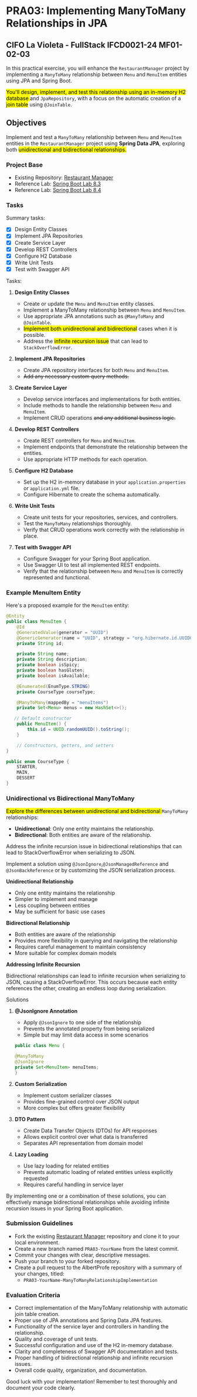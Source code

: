 # PRA03: Implementing ManyToMany Relationships in JPA

## CIFO La Violeta - FullStack IFCD0021-24 MF01-02-03

In this practical exercise, you will enhance the `RestaurantManager` project by implementing a `ManyToMany` relationship between `Menu` and `MenuItem` entities using JPA and Spring Boot.

<mark>You'll design, implement, and test this relationship using an in-memory H2 database </mark>and `JpaRepository`, with a focus on the automatic creation of a<mark> join table</mark> using `@JoinTable`.

## Objectives

Implement and test a `ManyToMany` relationship between `Menu` and `MenuItem` entities in the `RestaurantManager` project using **Spring Data JPA**, exploring both <mark>unidirectional and bidirectional relationships.</mark>

### Project Base

- Existing Repository: [Restaurant Manager](https://github.com/AlbertProfe/restaurantManager/commits/master/)
- Reference Lab: [Spring Boot Lab 8.3](https://albertprofe.dev/springboot/sblab8-3.html)
- Reference Lab: [Spring Boot Lab 8.4](https://albertprofe.dev/springboot/sblab8-4.html)

### Tasks

Summary tasks:

- [X] Design Entity Classes
- [X] Implement JPA Repositories
- [X] Create Service Layer
- [X] Develop REST Controllers
- [X] Configure H2 Database
- [X] Write Unit Tests
- [X] Test with Swagger API

Tasks:

1. **Design Entity Classes**
   
   - Create or update the `Menu` and `MenuItem` entity classes.
   - Implement a ManyToMany relationship between `Menu` and `MenuItem`.
   - Use appropriate JPA annotations such as `@ManyToMany` and `@JoinTable`.
   - <mark>Implement both unidirectional and bidirectional</mark> cases when it is possible.
   - Address the <mark>infinite recursion issue</mark> that can lead to `StackOverflowError`.

2. **Implement JPA Repositories**
   
   - Create JPA repository interfaces for both `Menu` and `MenuItem`.
   - ~~Add any necessary custom query methods.~~

3. **Create Service Layer**
   
   - Develop service interfaces and implementations for both entities.
   - Include methods to handle the relationship between `Menu` and `MenuItem`.
   - Implement CRUD operations ~~and any additional business logic.~~

4. **Develop REST Controllers**
   
   - Create REST controllers for `Menu` and `MenuItem`.
   - Implement endpoints that demonstrate the relationship between the entities.
   - Use appropriate HTTP methods for each operation.

5. **Configure H2 Database**
   
   - Set up the H2 in-memory database in your `application.properties` or `application.yml` file.
   - Configure Hibernate to create the schema automatically.

6. **Write Unit Tests**
   
   - Create unit tests for your repositories, services, and controllers.
   - Test the `ManyToMany` relationships thoroughly.
   - Verify that CRUD operations work correctly with the relationship in place.

7. **Test with Swagger API**
   
   - Configure Swagger for your Spring Boot application.
   - Use Swagger UI to test all implemented REST endpoints.
   - Verify that the relationship between `Menu` and `MenuItem` is correctly represented and functional.

### Example MenuItem Entity

Here's a proposed example for the `MenuItem` entity:

```java
@Entity
public class MenuItem {
    @Id
    @GeneratedValue(generator = "UUID")
    @GenericGenerator(name = "UUID", strategy = "org.hibernate.id.UUIDGenerator")
    private String id;

    private String name;
    private String description;
    private boolean isSpicy;
    private boolean hasGluten;
    private boolean isAvailable;

    @Enumerated(EnumType.STRING)
    private CourseType courseType;

    @ManyToMany(mappedBy = "menuItems")
    private Set<Menu> menus = new HashSet<>();

   // Default constructor
    public MenuItem() {
        this.id = UUID.randomUUID().toString();
    }

    // Constructors, getters, and setters
}

public enum CourseType {
    STARTER,
    MAIN,
    DESSERT
}
```

### Unidirectional vs Bidirectional ManyToMany

<mark>Explore the differences between unidirectional and bidirectional </mark>`ManyToMany` relationships:

- **Unidirectional**: Only one entity maintains the relationship.
- **Bidirectional**: Both entities are aware of the relationship.

Address the infinite recursion issue in bidirectional relationships that can lead to StackOverflowError when serializing to JSON.

Implement a solution using  `@JsonIgnore`,`@JsonManagedReference` and `@JsonBackReference` or by customizing the JSON serialization process.



**Unidirectional Relationship**

- Only one entity maintains the relationship
- Simpler to implement and manage
- Less coupling between entities
- May be sufficient for basic use cases

**Bidirectional Relationship**

- Both entities are aware of the relationship
- Provides more flexibility in querying and navigating the relationship
- Requires careful management to maintain consistency
- More suitable for complex domain models

**Addressing Infinite Recursion**

Bidirectional relationships can lead to infinite recursion when serializing to JSON, causing a StackOverflowError. This occurs because each entity references the other, creating an endless loop during serialization.

Solutions

1. **@JsonIgnore Annotation**
   
   - Apply `@JsonIgnore` to one side of the relationship
   - Prevents the annotated property from being serialized
   - Simple but may limit data access in some scenarios
   
   
   
   ```java
   public class Menu { 
   
   @ManyToMany
   @JsonIgnore
   private Set<MenuItem> menuItems; 
   }
   ```

2. **Custom Serialization**
   
   - Implement custom serializer classes
   - Provides fine-grained control over JSON output
   - More complex but offers greater flexibility

3. **DTO Pattern**
   
   - Create Data Transfer Objects (DTOs) for API responses
   - Allows explicit control over what data is transferred
   - Separates API representation from domain model

4. **Lazy Loading**
   
   - Use lazy loading for related entities
   - Prevents automatic loading of related entities unless explicitly requested
   - Requires careful handling in service layer

By implementing one or a combination of these solutions, you can effectively manage bidirectional relationships while avoiding infinite recursion issues in your Spring Boot application.

### Submission Guidelines

- Fork the existing [Restaurant Manager](https://github.com/AlbertProfe/restaurantManager/commits/master/) repository and clone it to your local environment.
- Create a new branch named `PRA03-YourName` from the latest commit.
- Commit your changes with clear, descriptive messages.
- Push your branch to your forked repository.
- Create a pull request to the AlbertProfe repository with a summary of your changes, titled:
  - `PRA03-YourName-ManyToManyRelationshipImplementation`

### Evaluation Criteria

- Correct implementation of the ManyToMany relationship with automatic join table creation.
- Proper use of JPA annotations and Spring Data JPA features.
- Functionality of the service layer and controllers in handling the relationship.
- Quality and coverage of unit tests.
- Successful configuration and use of the H2 in-memory database.
- Clarity and completeness of Swagger API documentation and tests.
- Proper handling of bidirectional relationship and infinite recursion issues.
- Overall code quality, organization, and documentation.

Good luck with your implementation! Remember to test thoroughly and document your code clearly.
